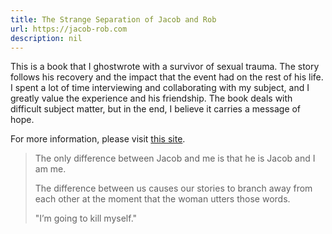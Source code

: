 ```yaml
---
title: The Strange Separation of Jacob and Rob
url: https://jacob-rob.com
description: nil
---
```


This is a book that I ghostwrote with a survivor of sexual trauma. The story follows his recovery and the impact that the event had on the rest of his life. I spent a lot of time interviewing and collaborating with my subject, and I greatly value the experience and his friendship. The book deals with difficult subject matter, but in the end, I believe it carries a message of hope.

For more information, please visit [this site][1].

> The only difference between Jacob and me is that he is Jacob and I am me.
> 
> The difference between us causes our stories to branch away from each other at the moment that the woman utters those words.
> 
> "I’m going to kill myself."

[1]:	https://jacob-rob.com